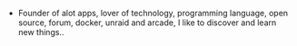 - Founder of alot apps, lover of technology, programming language, open source, forum, docker, unraid and arcade, I like to discover and learn new things..
  <br>


















































































































































































































































































































































































































































































































































































































































































































































































































































